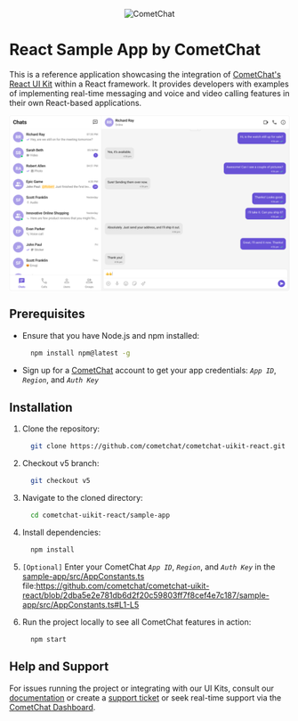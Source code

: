 <p align="center">
  <img alt="CometChat" src="https://assets.cometchat.io/website/images/logos/banner.png">
</p>

# React Sample App by CometChat

This is a reference application showcasing the integration of [CometChat's React UI Kit](https://www.cometchat.com/docs/ui-kit/react/overview) within a React framework. It provides developers with examples of implementing real-time messaging and voice and video calling features in their own React-based applications.

<div style="
    display: flex;
    align-items: center;
    justify-content: center;">
   <img src="./screenshots/sample_app_overview.png" />
</div>

## Prerequisites

- Ensure that you have Node.js and npm installed:

  ```sh
    npm install npm@latest -g
  ```

- Sign up for a [CometChat](https://app.cometchat.com/) account to get your app credentials: _`App ID`_, _`Region`_, and _`Auth Key`_

## Installation

1. Clone the repository:
   ```sh
     git clone https://github.com/cometchat/cometchat-uikit-react.git
   ```

2. Checkout v5 branch:
   ```sh
     git checkout v5
   ```

3. Navigate to the cloned directory:
   ```sh
     cd cometchat-uikit-react/sample-app
   ```
4. Install dependencies:
   ```sh
     npm install
   ```
5. `[Optional]` Enter your CometChat _`App ID`_, _`Region`_, and _`Auth Key`_ in the [sample-app/src/AppConstants.ts](https://github.com/cometchat/cometchat-sample-app-react/blob/v5/sample-app/src/AppConstants.ts) file:https://github.com/cometchat/cometchat-uikit-react/blob/2dba5e2e781db6d2f20c59803ff7f8cef4e7c187/sample-app/src/AppConstants.ts#L1-L5

6. Run the project locally to see all CometChat features in action:
   ```
     npm start
   ```

## Help and Support

For issues running the project or integrating with our UI Kits, consult our [documentation](https://www.cometchat.com/docs/ui-kit/react/integration) or create a [support ticket](https://help.cometchat.com/hc/en-us) or seek real-time support via the [CometChat Dashboard](http://app.cometchat.com/).
